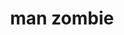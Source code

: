 ---
layout: smileys&emotion
title: man zombie
emoji: man_zombie
permalink: 🧟‍♂️.html
image: assets/img/3moji/man_zombie.png
---